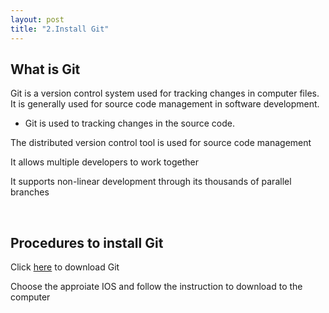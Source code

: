 ```yaml
---
layout: post
title: "2.Install Git"
---
```

<html>
  <body>
    <h2>What is Git</h2>
    <p>Git is a version control system used for tracking changes in computer files. It is generally used for source code management in software development.</p>
    <ul>
    <li>Git is used to tracking changes in the source code.</li>
    </ul>
    <p>The distributed version control tool is used for source code management</p>
    <p>It allows multiple developers to work together</p>
    <p>It supports non-linear development through its thousands of parallel branches</p>
    <br>
    <h2>Procedures to install Git</h2>
    <p>Click <a href="https://git-scm.com/downloads">here</a> to download Git</p>
    <p>Choose the approiate IOS and follow the instruction to download to the computer<p>
  <body>
<html>
